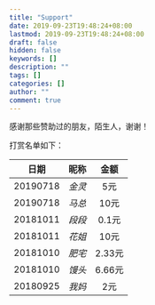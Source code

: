 ```yaml
---
title: "Support"
date: 2019-09-23T19:48:24+08:00
lastmod: 2019-09-23T19:48:24+08:00
draft: false
hidden: false
keywords: []
description: ""
tags: []
categories: []
author: ""
comment: true
---
```

感谢那些赞助过的朋友，陌生人，谢谢！

打赏名单如下：

<!--more-->


| 日期           | 昵称          | 金额    |
| :-------------: |:---------------:| :------------:|
| 20190718      | *金灵*          | 5元        |
| 20190718      | *马总*          | 10元        |
| 20181011      | *段段*          | 0.1元      |
| 20181011      | *花姐*          |  10元      |
| 20181010      | *肥宅*          |  2.33元      |
| 20181010      | *馒头*          |  6.66元      |
| 20180925      | *我妈*          |  2元      |


